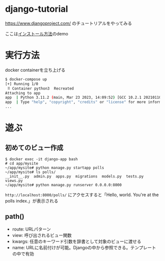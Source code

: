 # django-tutorial

https://www.djangoproject.com/ のチュートリアルをやってみる

ここは[インストール方法](https://docs.djangoproject.com/ja/4.1/intro/tutorial01/)のdemo

# 実行方法

docker containerを立ち上げる

```bash
$ docker-compose up
[+] Running 1/0
 ⠿ Container python3  Recreated                                                                                                                                        0.1s
Attaching to app
app  | Python 3.11.2 (main, Mar 23 2023, 14:09:52) [GCC 10.2.1 20210110] on linux
app  | Type "help", "copyright", "credits" or "license" for more information.
...
```

# 遊ぶ

## 初めてのビュー作成

```
$ docker exec -it django-app bash
# cd app/mysite
~/app/mysite# python manage.py startapp polls
~/app/mysite# ls polls/
__init__.py  admin.py  apps.py	migrations  models.py  tests.py  views.py
~/app/mysite# python manage.py runserver 0.0.0.0:8000
```

`http://localhost:8000/polls/` にアクセスすると「Hello, world. You're at the polls index.」が表示される

## path()

- route: URLパターン
- view: 呼び出されるビュー関数
- kwargs: 任意のキーワード引数を辞書として対象のビューに渡せる
- name: URLに名前付けが可能。Djangoの中から参照できる。テンプレートの中で有効